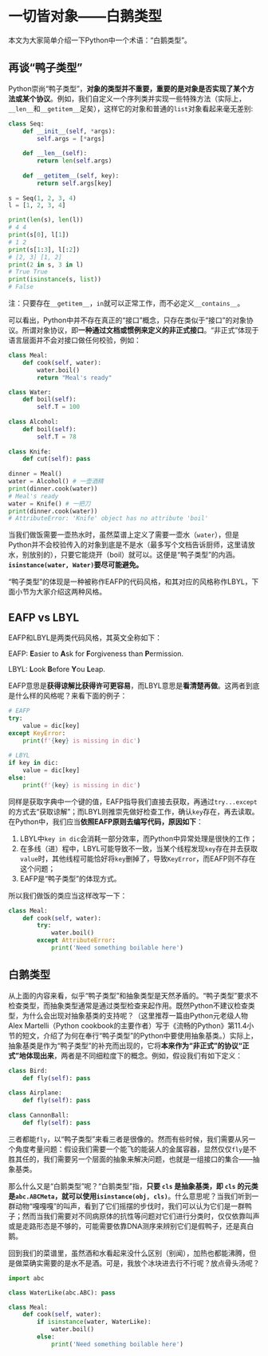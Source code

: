# 一切皆对象——白鹅类型

本文为大家简单介绍一下Python中一个术语：“白鹅类型”。

## 再谈“鸭子类型”

Python崇尚“鸭子类型”，**对象的类型并不重要，重要的是对象是否实现了某个方法或某个协议**。例如，我们自定义一个序列类并实现一些特殊方法（实际上，`__len__`和`__getitem__`足矣），这样它的对象和普通的`list`对象看起来毫无差别:

```python
class Seq:
    def __init__(self, *args):
        self.args = [*args]
        
    def __len__(self):
        return len(self.args)
    
    def __getitem__(self, key):
        return self.args[key]
    
s = Seq(1, 2, 3, 4)
l = [1, 2, 3, 4]

print(len(s), len(l))
# 4 4
print(s[0], l[1])
# 1 2
print(s[1:3], l[:2])
# [2, 3] [1, 2]
print(2 in s, 3 in l)
# True True
print(isinstance(s, list))
# False
```

注：只要存在`__getitem__`，`in`就可以正常工作，而不必定义`__contains__`。

可以看出，Python中并不存在真正的“接口”概念，只存在类似于“接口”的对象协议。所谓对象协议，即**一种通过文档或惯例来定义的非正式接口**。“非正式”体现于语言层面并不会对接口做任何校验，例如：

```python
class Meal:
    def cook(self, water):
        water.boil()
        return "Meal's ready"

class Water:
    def boil(self):
        self.T = 100
        
class Alcohol:
    def boil(self):
        self.T = 78
        
class Knife:
    def cut(self): pass
        
dinner = Meal()
water = Alcohol() # 一壶酒精
print(dinner.cook(water))
# Meal's ready
water = Knife() # 一把刀
print(dinner.cook(water))
# AttributeError: 'Knife' object has no attribute 'boil'
```

当我们做饭需要一壶热水时，虽然菜谱上定义了需要一壶水（`water`），但是Python并不会校验传入的对象到底是不是水（最多写个文档告诉厨师，这里请放水，别放别的），只要它能烧开（boil）就可以。这便是“鸭子类型”的内涵。**`isinstance(water, Water)`要尽可能避免。**

“鸭子类型”的体现是一种被称作EAFP的代码风格，和其对应的风格称作LBYL，下面小节为大家介绍这两种风格。

## EAFP vs LBYL

EAFP和LBYL是两类代码风格，其英文全称如下：

EAFP: **E**asier to **A**sk for **F**orgiveness than **P**ermission. 

LBYL: **L**ook **B**efore **Y**ou **L**eap.

EAFP意思是**获得谅解比获得许可更容易**，而LBYL意思是**看清楚再做**。这两者到底是什么样的风格呢？来看下面的例子：

```python
# EAFP
try:
    value = dic[key]
except KeyError:
    print(f'{key} is missing in dic')
    
# LBYL
if key in dic:
    value = dic[key]
else:
    print(f'{key} is missing in dic')
```

同样是获取字典中一个键的值，EAFP指导我们直接去获取，再通过`try...except`的方式去“获取谅解”；而LBYL则推崇先做好检查工作，确认`key`存在，再去读取。在Python中，我们应当**依照EAFP原则去编写代码，原因如下**：

1. LBYL中`key in dic`会消耗一部分效率，而Python中异常处理是很快的工作；
2. 在多线（进）程中，LBYL可能导致不一致，当某个线程发现`key`存在并去获取`value`时，其他线程可能恰好将`key`删掉了，导致`KeyError`，而EAFP则不存在这个问题；
3. EAFP是“鸭子类型”的体现方式。

所以我们做饭的类应当这样改写一下：

```python
class Meal:
    def cook(self, water):
        try:
            water.boil()
        except AttributeError:
            print('Need something boilable here')
```

## 白鹅类型

从上面的内容来看，似乎“鸭子类型”和抽象类型是天然矛盾的。“鸭子类型”要求不检查类型，而抽象类型通常是通过类型检查来起作用。既然Python不建议检查类型，为什么会出现对抽象基类的支持呢？（这里推荐一篇由Python元老级人物Alex Martelli（Python cookbook的主要作者）写于《流畅的Python》第11.4小节的短文，介绍了为何在奉行“鸭子类型”的Python中要使用抽象基类。）实际上，抽象基类是作为“鸭子类型”的补充而出现的，它将**本来作为“非正式”的协议“正式”地体现出来**，两者是不同细粒度下的概念。例如，假设我们有如下定义：

```python
class Bird:
    def fly(self): pass
        
class Airplane:
    def fly(self): pass
    
class CannonBall:
    def fly(self): pass
```

三者都能`fly`，以“鸭子类型”来看三者是很像的。然而有些时候，我们需要从另一个角度考量问题：假设我们需要一个能飞的能装人的金属容器，显然仅仅`fly`是不胜其任的，我们需要另一个层面的抽象来解决问题，也就是一组接口的集合——抽象基类。

那么什么又是“白鹅类型”呢？“白鹅类型”指，**只要 `cls` 是抽象基类，即 `cls` 的元类是`abc.ABCMeta`，就可以使用`isinstance(obj, cls)`**。什么意思呢？当我们听到一群动物“嘎嘎嘎”的叫声，看到了它们摇摆的步伐时，我们可以认为它们是一群鸭子；然而当我们需要对不同病原体的抗性等问题对它们进行分类时，仅仅依靠叫声或是走路形态是不够的，可能需要依靠DNA测序来辨别它们是假鸭子，还是真白鹅。

回到我们的菜谱里，虽然酒和水看起来没什么区别（别闻），加热也都能沸腾，但是做菜确实需要的是水不是酒。可是，我放个冰块进去行不行呢？放点骨头汤呢？

```python
import abc

class WaterLike(abc.ABC): pass

class Meal:
    def cook(self, water):
        if isinstance(water, WaterLike):
            water.boil()
        else:
            print('Need something boilable here')
```

